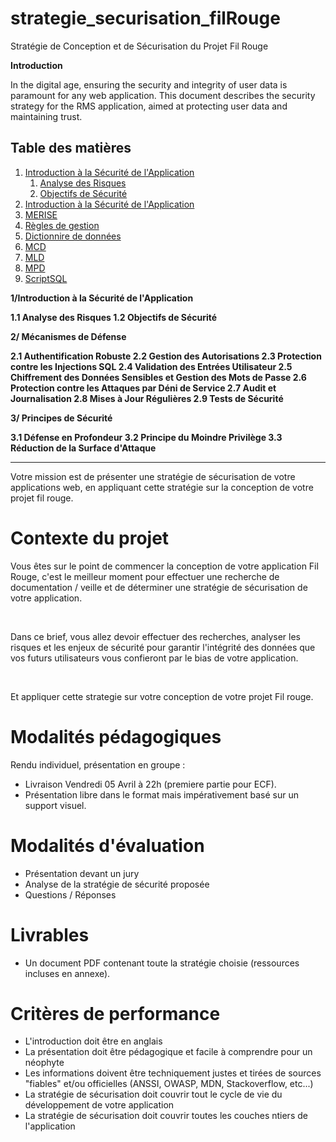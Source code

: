 # strategie_securisation_filRouge
Stratégie de Conception et de Sécurisation du Projet Fil Rouge


**Introduction**

In the digital age, ensuring the security and integrity of user data is paramount for any web
application. This document describes the security strategy for the RMS application, aimed at
protecting user data and maintaining trust.


## Table des matières

1. [Introduction à la Sécurité de l'Application](#introduction)
   1. [Analyse des Risques](https://github.com/Jwell2014/strategie_securisation_filRouge/blob/master/Introduction_Sécurité_Application/Analyse_Risques.md)
   1. [Objectifs de Sécurité](#introduction)
1. [Introduction à la Sécurité de l'Application](#introduction)
2. [MERISE](#accro)
3. [Règles de gestion](https://github.com/Jwell2014/Appli_pire2pire/blob/master/Merise/Gestion_rules.md)
4. [Dictionnire de données](https://github.com/Jwell2014/Appli_pire2pire/blob/master/Merise/Dictionnaire_de_donnees.md)
5. [MCD](https://github.com/Jwell2014/Appli_pire2pire/blob/master/Merise/MCD.md)
6. [MLD](https://github.com/Jwell2014/Appli_pire2pire/blob/master/Merise/MLD.md)
7. [MPD](https://github.com/Jwell2014/Appli_pire2pire/blob/master/Merise/MPD.md)
8. [ScriptSQL](https://github.com/Jwell2014/Appli_pire2pire/blob/master/Merise/SciptSQL.md)



**1/Introduction à la Sécurité de l'Application**

**1.1 Analyse des Risques
1.2 Objectifs de Sécurité**

**2/ Mécanismes de Défense**

**2.1 Authentification Robuste
2.2 Gestion des Autorisations
2.3 Protection contre les Injections SQL
2.4 Validation des Entrées Utilisateur
2.5 Chiffrement des Données Sensibles et Gestion des Mots de Passe
2.6 Protection contre les Attaques par Déni de Service
2.7 Audit et Journalisation
2.8 Mises à Jour Régulières
2.9 Tests de Sécurité**

**3/ Principes de Sécurité**

**3.1 Défense en Profondeur
3.2 Principe du Moindre Privilège
3.3 Réduction de la Surface d'Attaque**

***

Votre mission est de présenter une stratégie de sécurisation de votre applications web, en appliquant cette stratégie sur la conception de votre projet fil rouge.

# Contexte du projet

Vous êtes sur le point de commencer la conception de votre application Fil Rouge, c'est le meilleur moment pour effectuer une recherche de documentation / veille et de déterminer une stratégie de sécurisation de votre application.

​

Dans ce brief, vous allez devoir effectuer des recherches, analyser les risques et les enjeux de sécurité pour garantir l'intégrité des données que vos futurs utilisateurs vous confieront par le bias de votre application.

​

Et appliquer cette strategie sur votre conception de votre projet Fil rouge.

# Modalités pédagogiques

Rendu individuel, présentation en groupe :
* Livraison Vendredi 05 Avril à 22h (premiere partie pour ECF).
* Présentation libre dans le format mais impérativement basé sur un support visuel.

# Modalités d'évaluation

* Présentation devant un jury
* Analyse de la stratégie de sécurité proposée
* Questions / Réponses

# Livrables

* Un document PDF contenant toute la stratégie choisie (ressources incluses en annexe).

# Critères de performance

* L'introduction doit être en anglais
* La présentation doit être pédagogique et facile à comprendre pour un néophyte
* Les informations doivent être techniquement justes et tirées de sources "fiables" et/ou officielles (ANSSI, OWASP, MDN, Stackoverflow, etc...)
* La stratégie de sécurisation doit couvrir tout le cycle de vie du développement de votre application
* La stratégie de sécurisation doit couvrir toutes les couches ntiers de l'application
